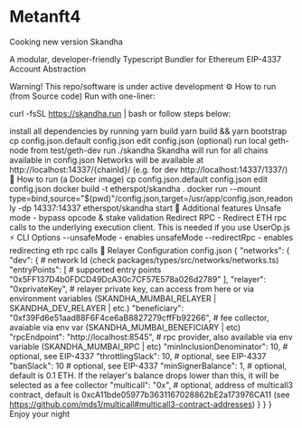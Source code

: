 # Metanft4
Cooking new version
Skandha

A modular, developer-friendly Typescript Bundler for Ethereum EIP-4337 Account Abstraction

Warning! This repo/software is under active development
⚙️ How to run (from Source code)
Run with one-liner:

curl -fsSL https://skandha.run | bash
or follow steps below:

install all dependencies by running yarn
build yarn build && yarn bootstrap
cp config.json.default config.json
edit config.json
(optional) run local geth-node from test/geth-dev
run ./skandha
Skandha will run for all chains available in config.json
Networks will be available at http://localhost:14337/{chainId}/ (e.g. for dev http://localhost:14337/1337/)
🐳 How to run (a Docker image)
cp config.json.default config.json
edit config.json
docker build -t etherspot/skandha .
docker run --mount type=bind,source="$(pwd)"/config.json,target=/usr/app/config.json,readonly -dp 14337:14337 etherspot/skandha start
📜 Additional features
 Unsafe mode - bypass opcode & stake validation
 Redirect RPC - Redirect ETH rpc calls to the underlying execution client. This is needed if you use UserOp.js
⚡️ CLI Options
--unsafeMode - enables unsafeMode
--redirectRpc - enables redirecting eth rpc calls
🔑 Relayer Configuration
config.json
{
  "networks": {
    "dev": { # network Id (check packages/types/src/networks/networks.ts)
      "entryPoints": [ # supported entry points
        "0x5FF137D4b0FDCD49DcA30c7CF57E578a026d2789"
      ],
      "relayer": "0xprivateKey", # relayer private key, can access from here or via environment variables (SKANDHA_MUMBAI_RELAYER | SKANDHA_DEV_RELAYER | etc.)
      "beneficiary": "0xf39Fd6e51aad88F6F4ce6aB8827279cffFb92266", # fee collector, avaiable via env var (SKANDHA_MUMBAI_BENEFICIARY | etc)
      "rpcEndpoint": "http://localhost:8545", # rpc provider, also available via env variable (SKANDHA_MUMBAI_RPC | etc)
      "minInclusionDenominator": 10, # optional, see EIP-4337
      "throttlingSlack": 10, # optional, see EIP-4337
      "banSlack": 10 # optional, see EIP-4337
      "minSignerBalance": 1, # optional, default is 0.1 ETH. If the relayer's balance drops lower than this, it will be selected as a fee collector
      "multicall": "0x", # optional, address of multicall3 contract, default is 0xcA11bde05977b3631167028862bE2a173976CA11 (see https://github.com/mds1/multicall#multicall3-contract-addresses)
    }
  }
}
Enjoy your night
